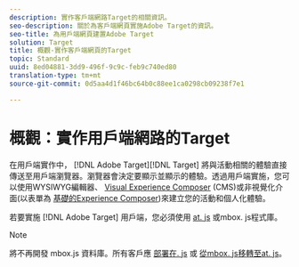 ```yaml
---
description: 實作客戶端網路Target的相關資訊。
seo-description: 關於為客戶端網頁實施Adobe Target的資訊。
seo-title: 為用戶端網頁建置Adobe Target
solution: Target
title: 概觀-實作客戶端網頁的Target
topic: Standard
uuid: 8ed04881-3dd9-496f-9c9c-feb9c740ed80
translation-type: tm+mt
source-git-commit: 0d5aa4d1f46bc64b0c88ee1ca0298cb09238f7e1

---
```



# 概觀：實作用戶端網路的Target

在用戶端實作中， [!DNL Adobe Target][!DNL Target] 將與活動相關的體驗直接傳送至用戶端瀏覽器。瀏覽器會決定要顯示並顯示的體驗。透過用戶端實施，您可以使用WYSIWYG編輯器、 [Visual Experience Composer](/help/c-experiences/c-visual-experience-composer/visual-experience-composer.md) (CMS)或非視覺化介面(以表單為 [基礎的Experience Composer](/help/c-experiences/form-experience-composer.md))來建立您的活動和個人化體驗。

若要實施 [!DNL Adobe Target] 用戶端，您必須使用 [at. js](/help/c-implementing-target/c-implementing-target-for-client-side-web/c-how-atjs-works/how-atjs-works.md) 或mbox. js程式庫。

>[!NOTE]
>
>將不再開發 mbox.js 資料庫。所有客戶應 [部署在. js](/help/c-implementing-target/c-implementing-target-for-client-side-web/how-to-deployatjs/how-to-deployatjs.md) 或 [從mbox. js移轉至at. js](/help/c-implementing-target/c-implementing-target-for-client-side-web/t-mbox-download/c-target-atjs-implementation/target-migrate-atjs.md)。
